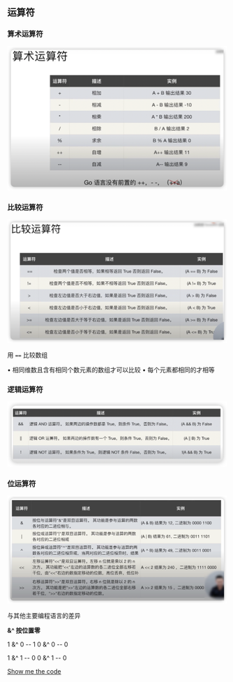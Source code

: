 ## 运算符

### 算术运算符

![](../../img/1.png)

### 比较运算符

![](../../img/2.png)

用 `==` 比较数组

• 相同维数且含有相同个数元素的数组才可以比较
• 每个元素都相同的才相等

### 逻辑运算符

![](../../img/3.png)

### 位运算符

![](../../img/4.png)

与其他主要编程语言的差异

**&^ 按位置零**

1 &^ 0 -- 1
0 &^ 0 -- 0

1 &^ 1 -- 0
0 &^ 1 -- 0

[Show me the code](operator_test.go)